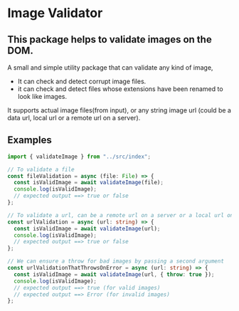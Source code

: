 # Image Validator

## This package helps to validate images on the DOM.

A small and simple utility package that can validate any kind of image, 
- It can check and detect corrupt image files.
- it can check and detect files whose extensions have been renamed to look like images.

It supports actual image files(from input), or any string image url (could be a data url, local url or a remote url on a server).

## Examples

```typescript
import { validateImage } from "../src/index";

// To validate a file
const fileValidation = async (file: File) => {
  const isValidImage = await validateImage(file);
  console.log(isValidImage);
  // expected output ==> true or false
};

// To validate a url, can be a remote url on a server or a local url on system
const urlValidation = async (url: string) => {
  const isValidImage = await validateImage(url);
  console.log(isValidImage);
  // expected output ==> true or false
};

// We can ensure a throw for bad images by passing a second argument
const urlValidationThatThrowsOnError = async (url: string) => {
  const isValidImage = await validateImage(url, { throw: true });
  console.log(isValidImage);
  // expected output ==> true (for valid images)
  // expected output ==> Error (for invalid images)
};
```
